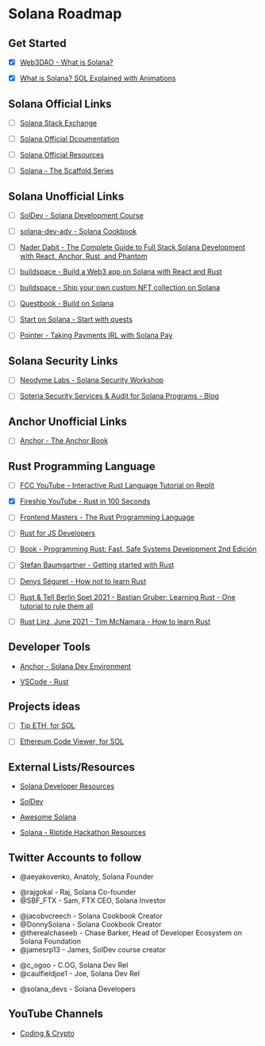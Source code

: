 # Solana Roadmap

## Get Started

- [x] [Web3DAO - What is Solana?](https://github.com/Web3DAO-Community/What-is-Solana)

* [x] [What is Solana? SOL Explained with Animations](https://www.youtube.com/watch?v=1jzROE6EhxM)

## Solana Official Links

* [ ] [Solana Stack Exchange](https://solana.stackexchange.com/)

- [ ] [Solana Official Dcoumentation](https://docs.solana.com)

* [ ] [Solana Official Resources](https://solana.com/developers)

- [ ] [Solana - The Scaffold Series](https://solana.com/news/solana-scaffold-part-1-wallet-adapter)

## Solana Unofficial Links

* [ ] [SolDev - Solana Development Course](https://soldev.app/course)

- [ ] [solana-dev-adv - Solana Cookbook](https://solanacookbook.com/)

* [ ] [Nader Dabit - The Complete Guide to Full Stack Solana Development with React, Anchor, Rust, and Phantom](https://dev.to/dabit3/the-complete-guide-to-full-stack-solana-development-with-react-anchor-rust-and-phantom-3291)

- [ ] [buildspace - Build a Web3 app on Solana with React and Rust](https://app.buildspace.so/projects/CObd6d35ce-3394-4bd8-977e-cbee82ae07a3)

* [ ] [buildspace - Ship your own custom NFT collection on Solana](https://app.buildspace.so/projects/CO77556be5-25e9-49dd-a799-91a2fc29520e)

- [ ] [Questbook - Build on Solana](https://openquest.xyz/tracks/build-on-solana)

* [ ] [Start on Solana - Start with quests](https://www.startonsolana.com)

- [ ] [Pointer - Taking Payments IRL with Solana Pay](https://www.pointer.gg/tutorials/solana-pay-irl-payments/944eba7e-82c6-4527-b55c-5411cdf63b23#welcome)

## Solana Security Links

- [ ] [Neodyme Labs - Solana Security Workshop](https://workshop.neodyme.io/)

* [ ] [Soteria Security Services & Audit for Solana Programs - Blog](https://www.soteria.dev/blogs)

## Anchor Unofficial Links

- [ ] [Anchor - The Anchor Book](https://book.anchor-lang.com/)

## Rust Programming Language

- [ ] [FCC YouTube – Interactive Rust Language Tutorial on Replit](https://www.youtube.com/watch?v=MsocPEZBd-M)

* [x] [Fireship YouTube - Rust in 100 Seconds](https://www.youtube.com/watch?v=5C_HPTJg5ek)

- [ ] [Frontend Masters - The Rust Programming Language](https://frontendmasters.com/courses/rust)

* [ ] [Rust for JS Developers](https://rustforjs.dev)

- [ ] [Book - Programming Rust: Fast, Safe Systems Development 2nd Edición](https://www.oreilly.com/library/view/programming-rust-2nd/9781492052586)

* [ ] [Stefan Baumgartner - Getting started with Rust](https://fettblog.eu/getting-started-with-rust)

- [ ] [Denys Séguret - How not to learn Rust](https://dystroy.org/blog/how-not-to-learn-rust)

* [ ] [Rust & Tell Berlin Spet 2021 - Bastian Gruber: Learning Rust - One tutorial to rule them all](https://www.youtube.com/watch?v=QoatPlzc0-Y)

- [ ] [Rust Linz, June 2021 - Tim McNamara - How to learn Rust](https://www.youtube.com/watch?v=sDtQaO5_SOw)

## Developer Tools

- [Anchor - Solana Dev Environment](https://project-serum.github.io/anchor/getting-started/introduction.html)

* [VSCode - Rust](https://marketplace.visualstudio.com/items?itemName=rust-lang.rust)

## Projects ideas

- [ ] [Tip ETH, for SOL](https://tipeth.xyz)

- [ ] [Ethereum Code Viewer, for SOL](https://github.com/dethcrypto/ethereum-code-viewer)

## External Lists/Resources

- [Solana Developer Resources](https://www.notion.so/Solana-Developer-Resources-267371c95fae42d3ab608f3e4de9aa04)

* [SolDev](https://www.soldev.app)

- [Awesome Solana](https://github.com/paul-schaaf/awesome-solana)

* [Solana - Riptide Hackathon Resources](https://solana.com/riptide/resources)

## Twitter Accounts to follow

- @aeyakovenko, Anatoly, Solana Founder
* @rajgokal - Raj, Solana Co-founder
* @SBF_FTX - Sam, FTX CEO, Solana Investor
- @jacobvcreech - Solana Cookbook Creator
- @DonnySolana - Solana Cookbook Creator
- @therealchaseeb - Chase Barker, Head of Developer Ecosystem on Solana Foundation
- @jamesrp13 - James, SolDev course creator
* @c_ogoo - C.OG, Solana Dev Rel
* @caulfieldjoe1 - Joe, Solana Dev Rel
- @solana_devs - Solana Developers

## YouTube Channels

- [Coding & Crypto](https://www.youtube.com/c/CodingCrypto/videos)
